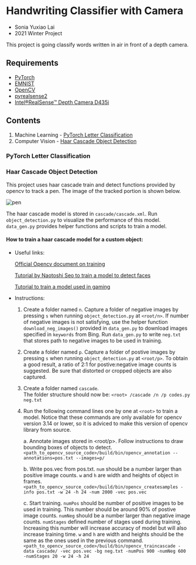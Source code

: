 # Handwriting Classifier with Camera
* Sonia Yuxiao Lai
* 2021 Winter Project

This project is going classify words written in air in front of a depth camera.

## Requirements
* [PyTorch](https://pytorch.org/get-started/locally/)
* [EMNIST](https://www.nist.gov/itl/products-and-services/emnist-dataset) 
* [OpenCV](https://opencv.org/#)
* [pyrealsense2](https://intelrealsense.github.io/librealsense/python_docs/_generated/pyrealsense2.html)
* [Intel&reg;RealSense&trade; Depth Camera D435i](https://www.intelrealsense.com/depth-camera-d435i/)

## Contents
1. Machine Learning - [PyTorch Letter Classification](#pytorch-letter-classification)
2. Computer Vision - [Haar Cascade Object Detection](#haar-cascade-object-detection)

### PyTorch Letter Classification

### Haar Cascade Object Detection
This project uses haar cascade train and detect functions provided by opencv to track a pen. The image of the 
tracked portion is shown below.

![pen]()

The haar cascade model is stored in `cascade/cascade.xml`. Run `object_detection.py` to visualize the performance 
of this model. `data_gen.py` provides helper functions and scripts to train a model. 

#### How to train  a haar cascade model for a custom object:
- Useful links:

    [Official Opencv document on training](https://docs.opencv.org/3.4/dc/d88/tutorial_traincascade.html)

    [Tutorial by Naotoshi Seo to train a model to detect faces](http://note.sonots.com/SciSoftware/haartraining.html)

    [Tutorial to train a model used in gaming](https://www.youtube.com/watch?v=XrCAvs9AePM)

- Instructions: 

    1. Create a folder named `n`. Capture a folder of negative images by pressing `s` when running `object_detection.py` 
        at `<root/n>`. If number of negative images is not satisfying, use the helper function `download_neg_images()` 
        provided in `data_gen.py` to download images specified in `keywords` from Bing. Run `data_gen.py` to write `neg.txt` that stores path to negative images to be used in training.
    2. Create a folder named `p`. Capture a folder of postive images by pressing `s` when running `object_detection.py` 
        at `<root/p>`. To obtain a good result, a ratio of 2:1 for postive:negative image counts is suggested. Be sure 
        that distorted or cropped objects are also captured.
    3. Create a folder named `cascade`.    
        The folder structure should now be:
            ```
            <root>
                /cascade
                /n
                /p
                codes.py
                neg.txt
            ```
    3. Run the following command lines one by one at `<root>` to train a model. Notice that these commands are only available for opencv version 3.14 or lower, so it is adviced to make this version of opencv library from source. 

        a. Annotate images stored in <root/p>. Follow instructions to draw bounding boxes of objects to detect.
        `<path_to_opencv_source_code>/build/bin/opencv_annotation --annotations=pos.txt --images=p/`
        
        b. Write pos.vec from pos.txt. 
        `num` should be a number larger than positive image counts.
        `w` and `h` are width and heights of object in frames.
        `<path_to_opencv_source_code>/build/bin/opencv_createsamples -info pos.txt -w 24 -h 24 -num 2000 -vec pos.vec`
        
        c. Start training. 
        `numPos` should be number of positive images to be used in training. This number should be around 90% of 
        postive image counts.
        `numNeg` should be a number larger than negative image counts.
        `numStages` defined number of stages used during training. Increasing this number will increase accuracy of model
            but will also increase training time.
        `w` and `h` are width and heights should be the same as the ones used in the previous command.
        `<path_to_opencv_source_code>/build/bin/opencv_traincascade -data cascade/ -vec pos.vec -bg neg.txt -numPos 900 -numNeg 600 -numStages 20 -w 24 -h 24`
   